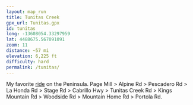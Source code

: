 ```yaml
---
layout: map_run
title: Tunitas Creek
gpx_url: Tunitas.gpx
id: tunitas
long: -13608054.33297959
lat: 4488675.567091091
zoom: 11
distance: ~57 mi
elevation: 6,225 ft
difficulty: hard
permalink: /tunitas/
---
```

My favorite [ride](/cycling/) on the Peninsula. Page Mill > Alpine Rd > Pescadero Rd > La Honda Rd > Stage Rd > Cabrillo Hwy > Tunitas Creek Rd > Kings Mountain Rd > Woodside Rd > Mountain Home Rd > Portola Rd.